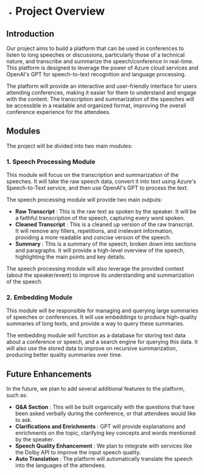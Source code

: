 - # Project Overview
## Introduction

Our project aims to build a platform that can be used in conferences to listen to long speeches or discussions, particularly those of a technical nature, and transcribe and summarize the speech/conference in real-time. This platform is designed to leverage the power of Azure cloud services and OpenAI's GPT for speech-to-text recognition and language processing.

The platform will provide an interactive and user-friendly interface for users attending conferences, making it easier for them to understand and engage with the content. The transcription and summarization of the speeches will be accessible in a readable and organized format, improving the overall conference experience for the attendees.
## Modules

The project will be divided into two main modules:
### 1. Speech Processing Module

This module will focus on the transcription and summarization of the speeches. It will take the raw speech data, convert it into text using Azure's Speech-to-Text service, and then use OpenAI's GPT to process the text.

The speech processing module will provide two main outputs: 
- **Raw Transcript** : This is the raw text as spoken by the speaker. It will be a faithful transcription of the speech, capturing every word spoken. 
- **Cleaned Transcript** : This is a cleaned up version of the raw transcript. It will remove any fillers, repetitions, and irrelevant information, providing a more readable and concise version of the speech. 
- **Summary** : This is a summary of the speech, broken down into sections and paragraphs. It will provide a high-level overview of the speech, highlighting the main points and key details.

The speech processing module will also leverage the provided context (about the speaker/event) to improve its understanding and summarization of the speech.
### 2. Embedding Module

This module will be responsible for managing and querying large summaries of speeches or conferences. It will use embeddings to produce high-quality summaries of long texts, and provide a way to query these summaries.

The embedding module will function as a database for storing text data about a conference or speech, and a search engine for querying this data. It will also use the stored data to improve on recursive summarization, producing better quality summaries over time.
## Future Enhancements

In the future, we plan to add several additional features to the platform, such as: 
- **Q&A Section** : This will be built organically with the questions that have been asked verbally during the conference, or that attendees would like to ask. 
- **Clarifications and Enrichments** : GPT will provide explanations and enrichments on the topic, clarifying key concepts and words mentioned by the speaker. 
- **Speech Quality Enhancement** : We plan to integrate with services like the Dolby API to improve the input speech quality. 
- **Auto Translation** : The platform will automatically translate the speech into the languages of the attendees.
